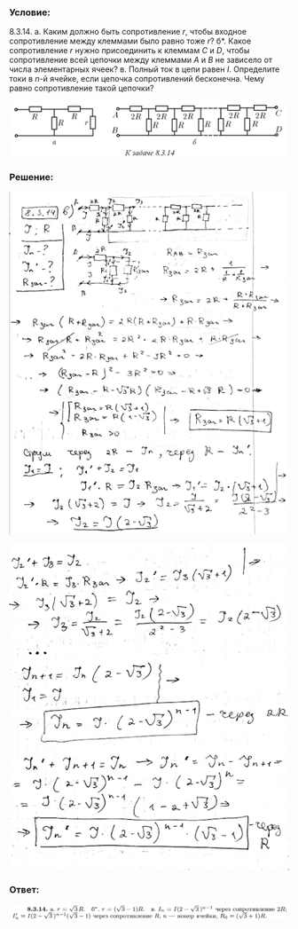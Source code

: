 ###  Условие: 

$8.3.14.$ а. Каким должно быть сопротивление $r$, чтобы входное сопротивление между клеммами было равно тоже $r$? б*. Какое сопротивление $r$ нужно присоединить к клеммам $C$ и $D$, чтобы сопротивление всей цепочки между клеммами $A$ и $B$ не зависело от числа элементарных ячеек? в. Полный ток в цепи равен $I$. Определите токи в $n$-й ячейке, если цепочка сопротивлений бесконечна. Чему равно сопротивление такой цепочки? 

![|1143x230, 67%](../../img/8.3.14/statement.png) 

###  Решение: 

![|522x640, 67%](../../img/8.3.14/1.png) 

![|548x640, 67%](../../img/8.3.14/2.png) 

###  Ответ: 

![|1492x84, 67%](../../img/8.3.14/ans.png) 
